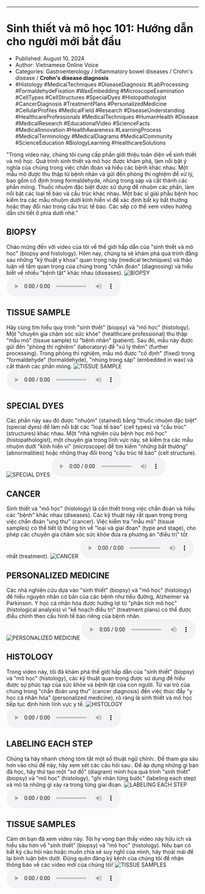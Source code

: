 
---

# Sinh thiết và mô học 101: Hướng dẫn cho người mới bắt đầu

- Published: August 10, 2024
- Author: Vietnamese Online Voice
- Categories: Gastroenterology / Inflammatory bowel diseases / Crohn's disease / **Crohn's disease diagnosis**
- #Histology #MedicalTechniques #DiseaseDiagnosis #LabProcessing #FormaldehydeFixation #WaxEmbedding #MicroscopeExamination #CellTypes #CellStructures #SpecialDyes #Histopathologist #CancerDiagnosis #TreatmentPlans #PersonalizedMedicine #CellularProfiles #MedicalField #Research #DiseaseUnderstanding #HealthcareProfessionals #MedicalTechniques #HumanHealth #Disease #MedicalResearch #EducationalVideo #ScienceFacts #MedicalInnovation #HealthAwareness #LearningProcess #MedicalTerminology #MedicalDiagrams #MedicalCommunity #ScienceEducation #BiologyLearning #HealthcareSolutions

"Trong video này, chúng tôi cung cấp phần giới thiệu toàn diện về sinh thiết và mô học. Quá trình sinh thiết và mô học được khám phá, làm nổi bật ý nghĩa của chúng trong việc chẩn đoán và hiểu các bệnh khác nhau. Một mẫu mô được thu thập từ bệnh nhân và gửi đến phòng thí nghiệm để xử lý, bao gồm cố định trong formaldehyde, nhúng trong sáp và cắt thành các phần mỏng. Thuốc nhuộm đặc biệt được sử dụng để nhuộm các phần, làm nổi bật các loại tế bào và cấu trúc khác nhau. Một bác sĩ giải phẫu bệnh học kiểm tra các mẫu nhuộm dưới kính hiển vi để xác định bất kỳ bất thường hoặc thay đổi nào trong cấu trúc tế bào. Các sếp có thể xem video hướng dẫn chi tiết ở phía dưới nhé."


## BIOPSY

Chào mừng đến với video của tôi về thế giới hấp dẫn của "sinh thiết và mô học" (biopsy and histology). Hôm nay, chúng ta sẽ khám phá quá trình đằng sau những "kỹ thuật y khoa" quan trọng này (medical techniques) và thảo luận về tầm quan trọng của chúng trong "chẩn đoán" (diagnosing) và hiểu biết về nhiều "bệnh tật" khác nhau (diseases).
![BIOPSY](https://http-archiver-apis-production-80.schnworks.com/storage/images/transitions/2024-08-10/transition--14358295455-Montserrat-ExtraBold-880E4F.jpg)
<audio controls>
    <source src="https://http-archiver-apis-production-80.schnworks.com/storage/storage/audio/file-956636362.mp3" type="audio/mpeg">
</audio>



## TISSUE SAMPLE

Hãy cùng tìm hiểu quy trình "sinh thiết" (biopsy) và "mô học" (histology). Một "chuyên gia chăm sóc sức khỏe" (healthcare professional) thu thập "mẫu mô" (tissue sample) từ "bệnh nhân" (patient). Sau đó, mẫu này được gửi đến "phòng thí nghiệm" (laboratory) để "xử lý thêm" (further processing). Trong phòng thí nghiệm, mẫu mô được "cố định" (fixed) trong "formaldehyde" (formaldehyde), "nhúng trong sáp" (embedded in wax) và cắt thành các phần mỏng.
![TISSUE SAMPLE](https://http-archiver-apis-production-80.schnworks.com/storage/images/transitions/2024-08-10/transition-27970815473-Montserrat-ExtraBold-004895.jpg)
<audio controls>
    <source src="https://http-archiver-apis-production-80.schnworks.com/storage/storage/audio/file-17918738573.mp3" type="audio/mpeg">
</audio>



## SPECIAL DYES

Các phần này sau đó được "nhuộm" (stained) bằng "thuốc nhuộm đặc biệt" (special dyes) để làm nổi bật các "loại tế bào" (cell types) và "cấu trúc" (structures) khác nhau. Một "nhà nghiên cứu bệnh học mô học" (histopathologist), một chuyên gia trong lĩnh vực này, sẽ kiểm tra các mẫu nhuộm dưới "kính hiển vi" (microscope) để tìm kiếm "những bất thường" (abnormalities) hoặc những thay đổi trong "cấu trúc tế bào" (cell structure).
![SPECIAL DYES](https://http-archiver-apis-production-80.schnworks.com/storage/images/transitions/2024-08-10/transition-6456998571-Montserrat-Thin-1A237E.jpg)
<audio controls>
    <source src="https://http-archiver-apis-production-80.schnworks.com/storage/storage/audio/file-11075648409.mp3" type="audio/mpeg">
</audio>



## CANCER

Sinh thiết và "mô học" (histology) là cần thiết trong việc chẩn đoán và hiểu các "bệnh" khác nhau (diseases). Các kỹ thuật này rất quan trọng trong việc chẩn đoán "ung thư" (cancer). Việc kiểm tra "mẫu mô" (tissue samples) có thể tiết lộ thông tin về "loại và giai đoạn" (type and stage), cho phép các chuyên gia chăm sóc sức khỏe đưa ra phương án "điều trị" tốt nhất (treatment).
![CANCER](https://http-archiver-apis-production-80.schnworks.com/storage/images/transitions/2024-08-10/transition--23254805497-Montserrat-Regular-880E4F.jpg)
<audio controls>
    <source src="https://http-archiver-apis-production-80.schnworks.com/storage/storage/audio/file-33533507636.mp3" type="audio/mpeg">
</audio>



## PERSONALIZED MEDICINE

Các nhà nghiên cứu dựa vào "sinh thiết" (biopsy) và "mô học" (histology) để hiểu nguyên nhân cơ bản của các bệnh như tiểu đường, Alzheimer và Parkinson. Y học cá nhân hóa được hưởng lợi từ "phân tích mô học" (histological analysis) vì "kế hoạch điều trị" (treatment plans) có thể được điều chỉnh theo cấu hình tế bào riêng của bệnh nhân.
![PERSONALIZED MEDICINE](https://http-archiver-apis-production-80.schnworks.com/storage/images/transitions/2024-08-10/transition-20006369767-Montserrat-Medium-4A148C.jpg)
<audio controls>
    <source src="https://http-archiver-apis-production-80.schnworks.com/storage/storage/audio/file-14113058856.mp3" type="audio/mpeg">
</audio>



## HISTOLOGY

Trong video này, tôi đã khám phá thế giới hấp dẫn của "sinh thiết" (biopsy) và "mô học" (histology), các kỹ thuật quan trọng được sử dụng để hiểu được sự phức tạp của sức khỏe và bệnh tật của con người. Từ vai trò của chúng trong "chẩn đoán ung thư" (cancer diagnosis) đến việc thúc đẩy "y học cá nhân hóa" (personalized medicine), rõ ràng là sinh thiết và mô học tiếp tục định hình lĩnh vực y tế.
![HISTOLOGY](https://http-archiver-apis-production-80.schnworks.com/storage/images/transitions/2024-08-10/transition--29877272952-Montserrat-ExtraBold-004895.jpg)
<audio controls>
    <source src="https://http-archiver-apis-production-80.schnworks.com/storage/storage/audio/file-20419819275.mp3" type="audio/mpeg">
</audio>



## LABELING EACH STEP

Chúng ta hãy nhanh chóng tóm tắt một số thuật ngữ chính:. Để tham gia sâu hơn vào chủ đề này, hãy xem xét các câu hỏi sau:. Để áp dụng những gì bạn đã học, hãy thử tạo một "sơ đồ" (diagram) minh họa quá trình "sinh thiết" (biopsy) và "mô học" (histology), "ghi nhãn từng bước" (labeling each step) và mô tả những gì xảy ra trong từng giai đoạn.
![LABELING EACH STEP](https://http-archiver-apis-production-80.schnworks.com/storage/images/transitions/2024-08-10/transition-26573798533-Montserrat-Regular-7B1FA2.jpg)
<audio controls>
    <source src="https://http-archiver-apis-production-80.schnworks.com/storage/storage/audio/file-16807492986.mp3" type="audio/mpeg">
</audio>



## TISSUE SAMPLES

Cảm ơn bạn đã xem video này. Tôi hy vọng bạn thấy video này hữu ích và hiểu sâu hơn về "sinh thiết" (biopsy) và "mô học" (histology). Nếu bạn có bất kỳ câu hỏi nào hoặc muốn chia sẻ suy nghĩ của mình, hãy thoải mái để lại bình luận bên dưới. Đừng quên đăng ký kênh của chúng tôi để nhận thông báo về các video mới của chúng tôi!
![TISSUE SAMPLES](https://http-archiver-apis-production-80.schnworks.com/storage/images/transitions/2024-08-10/transition-5227921987-Montserrat-Black-283593.jpg)
<audio controls>
    <source src="https://http-archiver-apis-production-80.schnworks.com/storage/storage/audio/file-43301956703.mp3" type="audio/mpeg">
</audio>

